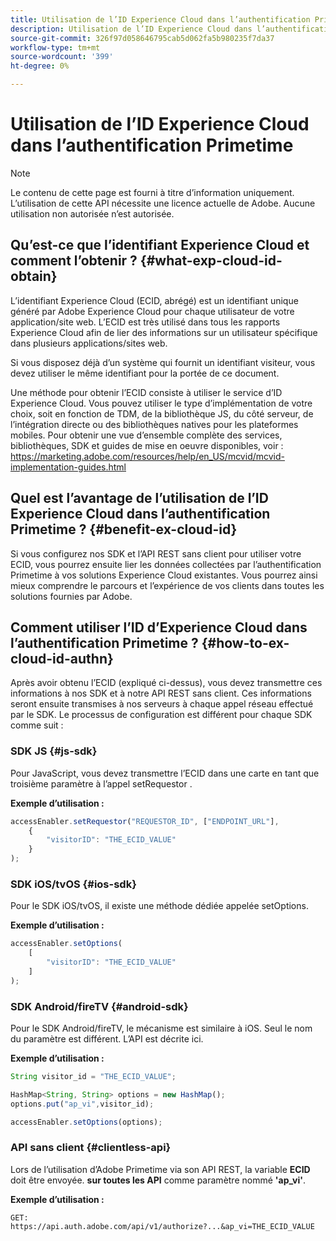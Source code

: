 ```yaml
---
title: Utilisation de l’ID Experience Cloud dans l’authentification Primetime
description: Utilisation de l’ID Experience Cloud dans l’authentification Primetime
source-git-commit: 326f97d058646795cab5d062fa5b980235f7da37
workflow-type: tm+mt
source-wordcount: '399'
ht-degree: 0%

---
```



# Utilisation de l’ID Experience Cloud dans l’authentification Primetime

>[!NOTE]
>
>Le contenu de cette page est fourni à titre d’information uniquement. L’utilisation de cette API nécessite une licence actuelle de Adobe. Aucune utilisation non autorisée n’est autorisée.

## Qu’est-ce que l’identifiant Experience Cloud et comment l’obtenir ? {#what-exp-cloud-id-obtain}

L’identifiant Experience Cloud (ECID, abrégé) est un identifiant unique généré par Adobe Experience Cloud pour chaque utilisateur de votre application/site web. L’ECID est très utilisé dans tous les rapports Experience Cloud afin de lier des informations sur un utilisateur spécifique dans plusieurs applications/sites web.

Si vous disposez déjà d’un système qui fournit un identifiant visiteur, vous devez utiliser le même identifiant pour la portée de ce document.

Une méthode pour obtenir l’ECID consiste à utiliser le service d’ID Experience Cloud. Vous pouvez utiliser le type d’implémentation de votre choix, soit en fonction de TDM, de la bibliothèque JS, du côté serveur, de l’intégration directe ou des bibliothèques natives pour les plateformes mobiles. Pour obtenir une vue d’ensemble complète des services, bibliothèques, SDK et guides de mise en oeuvre disponibles, voir : https://marketing.adobe.com/resources/help/en_US/mcvid/mcvid-implementation-guides.html





## Quel est l’avantage de l’utilisation de l’ID Experience Cloud dans l’authentification Primetime ? {#benefit-ex-cloud-id}

Si vous configurez nos SDK et l’API REST sans client pour utiliser votre ECID, vous pourrez ensuite lier les données collectées par l’authentification Primetime à vos solutions Experience Cloud existantes. Vous pourrez ainsi mieux comprendre le parcours et l’expérience de vos clients dans toutes les solutions fournies par Adobe.

## Comment utiliser l’ID d’Experience Cloud dans l’authentification Primetime ? {#how-to-ex-cloud-id-authn}

Après avoir obtenu l’ECID (expliqué ci-dessus), vous devez transmettre ces informations à nos SDK et à notre API REST sans client. Ces informations seront ensuite transmises à nos serveurs à chaque appel réseau effectué par le SDK. Le processus de configuration est différent pour chaque SDK comme suit :

### SDK JS {#js-sdk}

Pour JavaScript, vous devez transmettre l’ECID dans une carte en tant que troisième paramètre à l’appel setRequestor .

**Exemple d’utilisation :**

```JavaScript
accessEnabler.setRequestor("REQUESTOR_ID", ["ENDPOINT_URL"],
    {
        "visitorID": "THE_ECID_VALUE"
    }
);
```

### SDK iOS/tvOS {#ios-sdk}

Pour le SDK iOS/tvOS, il existe une méthode dédiée appelée setOptions.

**Exemple d’utilisation :**

```JavaScript
accessEnabler.setOptions(
    [
        "visitorID": "THE_ECID_VALUE"
    ]
);
```

### SDK Android/fireTV {#android-sdk}

Pour le SDK Android/fireTV, le mécanisme est similaire à iOS. Seul le nom du paramètre est différent. L’API est décrite ici.

**Exemple d’utilisation :**

```JavaScript
String visitor_id = "THE_ECID_VALUE";

HashMap<String, String> options = new HashMap();
options.put("ap_vi",visitor_id);

accessEnabler.setOptions(options);
```

### API sans client {#clientless-api}

Lors de l’utilisation d’Adobe Primetime via son API REST, la variable **ECID** doit être envoyée. **sur toutes les API** comme paramètre nommé **&#39;ap_vi&#39;**.

**Exemple d’utilisation :**

`GET: https://api.auth.adobe.com/api/v1/authorize?...&ap_vi=THE_ECID_VALUE`